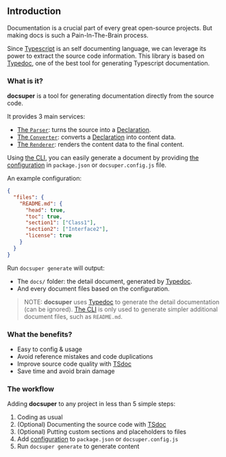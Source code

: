 ## Introduction

Documentation is a crucial part of every great open-source projects. But making docs is such a Pain-In-The-Brain process.

Since [Typescript](https://www.typescriptlang.org) is an self documenting language, we can leverage its power to extract the source code information. This library is based on [Typedoc](https://typedoc.org), one of the best tool for generating Typescript documentation.

### What is it?

**docsuper** is a tool for generating documentation directly from the source code.

It provides 3 main services:

- [The `Parser`](#parser): turns the source into a [Declaration](#declaration).
- [The `Converter`](#converter): converts a [Declaration](#declaration) into content data.
- [The `Renderer`](#renderer): renders the content data to the final content.

Using [the CLI](#the-cli), you can easily generate a document by providing [the configuration](#options) in `package.json` or `docsuper.config.js` file.

An example configuration:

```json
{
  "files": {
    "README.md": {
      "head": true,
      "toc": true,
      "section1": ["Class1"],
      "section2": ["Interface2"],
      "license": true
    }
  }
}
```

Run `docsuper generate` will output:

- The `docs/` folder: the detail document, generated by [Typedoc](https://typedoc.org).
- And every document files based on the configuration.

> NOTE: **docsuper** uses [Typedoc](https://typedoc.org) to generate the detail documentation (can be ignored).
> [The CLI](#the-cli) is only used to generate simpler additional document files, such as `README.md`.

### What the benefits?

- Easy to config & usage
- Avoid reference mistakes and code duplications
- Improve source code quality with [TSdoc](https://github.com/microsoft/tsdoc)
- Save time and avoid brain damage

### The workflow

Adding **docsuper** to any project in less than 5 simple steps:

1. Coding as usual
2. (Optional) Documenting the source code with [TSdoc](https://github.com/microsoft/tsdoc)
3. (Optional) Putting custom sections and placeholders to files
4. Add [configuration](#configuration) to `package.json` or `docsuper.config.js`
5. Run `docsuper generate` to generate content